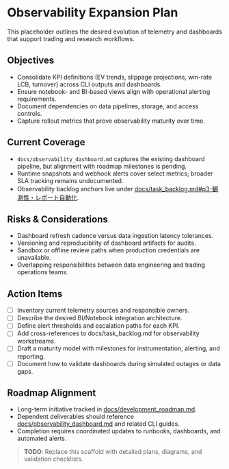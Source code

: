 # Observability Expansion Plan

This placeholder outlines the desired evolution of telemetry and dashboards that support trading and research workflows.

## Objectives
- Consolidate KPI definitions (EV trends, slippage projections, win-rate LCB, turnover) across CLI outputs and dashboards.
- Ensure notebook- and BI-based views align with operational alerting requirements.
- Document dependencies on data pipelines, storage, and access controls.
- Capture rollout metrics that prove observability maturity over time.

## Current Coverage
- `docs/observability_dashboard.md` captures the existing dashboard pipeline, but alignment with roadmap milestones is pending.
- Runtime snapshots and webhook alerts cover select metrics; broader SLA tracking remains undocumented.
- Observability backlog anchors live under [docs/task_backlog.md#p3-観測性・レポート自動化](task_backlog.md#p3-観測性・レポート自動化).

## Risks & Considerations
- Dashboard refresh cadence versus data ingestion latency tolerances.
- Versioning and reproducibility of dashboard artifacts for audits.
- Sandbox or offline review paths when production credentials are unavailable.
- Overlapping responsibilities between data engineering and trading operations teams.

## Action Items
- [ ] Inventory current telemetry sources and responsible owners.
- [ ] Describe the desired BI/Notebook integration architecture.
- [ ] Define alert thresholds and escalation paths for each KPI.
- [ ] Add cross-references to docs/task_backlog.md for observability workstreams.
- [ ] Draft a maturity model with milestones for instrumentation, alerting, and reporting.
- [ ] Document how to validate dashboards during simulated outages or data gaps.

## Roadmap Alignment
- Long-term initiative tracked in [docs/development_roadmap.md](development_roadmap.md).
- Dependent deliverables should reference [docs/observability_dashboard.md](observability_dashboard.md) and related CLI guides.
- Completion requires coordinated updates to runbooks, dashboards, and automated alerts.

> **TODO**: Replace this scaffold with detailed plans, diagrams, and validation checklists.
